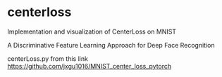 # centerloss
Implementation and visualization of CenterLoss on MNIST

A Discriminative Feature Learning Approach for Deep Face Recognition

centerLoss.py from this link https://github.com/jxgu1016/MNIST_center_loss_pytorch


